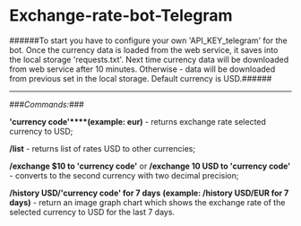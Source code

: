 Exchange-rate-bot-Telegram
==========================
######To start you have to configure your own 'API_KEY_telegram' for the bot. Once the currency data is loaded from the web service, it saves into the local storage 'requests.txt'. Next time currency data will be downloaded from web service after 10 minutes. Otherwise - data will be downloaded from previous set in the local storage. Default currency is USD.######

---

###_Commands:_###

**'currency code'****(example: eur)** - returns exchange rate selected currency to USD;

**/list** - returns list of rates USD to other currencies;

**/exchange $10 to 'currency code'** or 
**/exchange 10 USD to 'currency code'** - converts to the second currency with two
decimal precision;

**/history USD/'currency code' for 7 days** **(example: /history USD/EUR for 7 days)** - return an image graph chart which shows the exchange rate of the selected currency to USD for the last 7 days.

